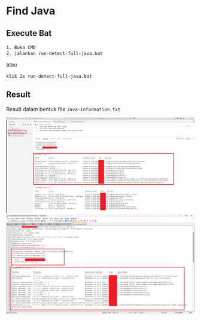 # Find Java

## Execute Bat
```
1. Buka CMD 
2. jalankan run-detect-full-java.bat
```

atau 
``` 
klik 2x run-detect-full-java.bat
```

## Result
Result dalam bentuk file `Java-Information.txt`

![Alt text](image-1.jpg?raw=true "Image 1")
![Alt text](image-2.png?raw=true "Image 2")